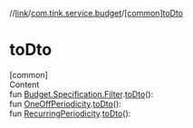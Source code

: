 //[link](../index.md)/[com.tink.service.budget](index.md)/[[common]toDto]([common]to-dto.md)



# toDto  
[common]  
Content  
fun [Budget.Specification.Filter](../com.tink.model.budget/[common]-budget/-specification/-filter/index.md).[toDto]([common]to-dto.md)(): <ERROR CLASS>  
fun [OneOffPeriodicity](../com.tink.model.budget/index.md#%5Bcom.tink.model.budget%2FOneOffPeriodicity%2F%2F%2FPointingToDeclaration%2F%5D%2FClasslikes%2F1135467963).[toDto]([common]to-dto.md)(): <ERROR CLASS>  
fun [RecurringPeriodicity](../com.tink.model.budget/index.md#%5Bcom.tink.model.budget%2FRecurringPeriodicity%2F%2F%2FPointingToDeclaration%2F%5D%2FClasslikes%2F1135467963).[toDto]([common]to-dto.md)(): <ERROR CLASS>  



